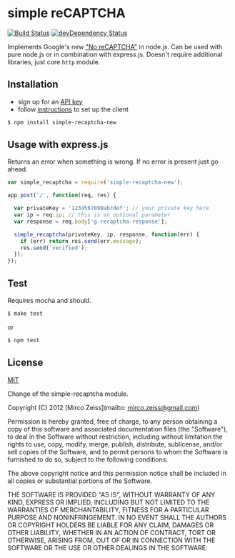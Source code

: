 # simple reCAPTCHA

[![Build Status](https://travis-ci.org/np-maintain/simple-recaptcha-new.svg)](https://travis-ci.org/np-maintain/simple-recaptcha-new)
[![devDependency Status](https://david-dm.org/np-maintain/simple-recaptcha-new/dev-status.svg)](https://david-dm.org/np-maintain/simple-recaptcha-new#info=devDependencies)

Implements Google's new ["No reCAPTCHA"](https://developers.google.com/recaptcha/) in node.js. Can be used with pure node.js or in combination with express.js. Doesn't require additional libraries, just core `http` module.

## Installation

- sign up for an [API key](https://www.google.com/recaptcha/admin/create)
- follow [instructions](https://developers.google.com/recaptcha/docs/display#Standard) to set up the client

```bash
$ npm install simple-recaptcha-new
```

## Usage with express.js

Returns an error when something is wrong. If no error is present just go ahead.

```js
var simple_recaptcha = require('simple-recaptcha-new');

app.post('/', function(req, res) {

  var privateKey = '1234567890abcdef'; // your private key here
  var ip = req.ip; // this is an optional parameter
  var response = req.body['g-recaptcha-response'];

  simple_recaptcha(privateKey, ip, response, function(err) {
    if (err) return res.send(err.message);
    res.send('verified');
  });
});
```

## Test

Requires mocha and should.

```bash
$ make test
```

or

```bash
$ npm test
```

## License

[MIT](https://github.com/np-maintain/simple-recaptcha-new/blob/master/LICENSE)

Change of the simple-recaptcha module.

Copyright (C) 2012 [Mirco Zeiss](mailto: mirco.zeiss@gmail.com)

Permission is hereby granted, free of charge, to any person obtaining a copy of this software and associated documentation files (the "Software"), to deal in the Software without restriction, including without limitation the rights to use, copy, modify, merge, publish, distribute, sublicense, and/or sell copies of the Software, and to permit persons to whom the Software is furnished to do so, subject to the following conditions:

The above copyright notice and this permission notice shall be included in all copies or substantial portions of the Software.

THE SOFTWARE IS PROVIDED "AS IS", WITHOUT WARRANTY OF ANY KIND, EXPRESS OR IMPLIED, INCLUDING BUT NOT LIMITED TO THE WARRANTIES OF MERCHANTABILITY, FITNESS FOR A PARTICULAR PURPOSE AND NONINFRINGEMENT. IN NO EVENT SHALL THE AUTHORS OR COPYRIGHT HOLDERS BE LIABLE FOR ANY CLAIM, DAMAGES OR OTHER LIABILITY, WHETHER IN AN ACTION OF CONTRACT, TORT OR OTHERWISE, ARISING FROM, OUT OF OR IN CONNECTION WITH THE SOFTWARE OR THE USE OR OTHER DEALINGS IN THE SOFTWARE.
